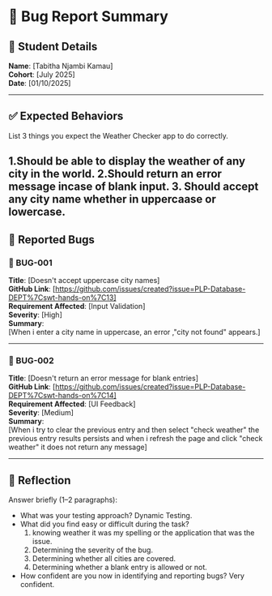 # 🐞 Bug Report Summary

## 🧾 Student Details  
**Name**: [Tabitha Njambi Kamau]  
**Cohort**: [July 2025]  
**Date**: [01/10/2025]

---

## ✅ Expected Behaviors  
List 3 things you expect the Weather Checker app to do correctly.

1.Should be able to display the weather of any city in the world.
2.Should return an error message incase of blank input.
3. Should accept any city name whether in uppercaase or lowercase.
---

## 🐛 Reported Bugs  

### 🐞 BUG-001  
**Title**: [Doesn't accept uppercase city names]  
**GitHub Link**: [https://github.com/issues/created?issue=PLP-Database-DEPT%7Cswt-hands-on%7C13]  
**Requirement Affected**: [Input Validation]  
**Severity**: [High]  
**Summary**:  
[When i enter a city name in uppercase, an error ,"city not found" appears.]

---

### 🐞 BUG-002  
**Title**: [Doesn't return an error message for blank entries]  
**GitHub Link**: [https://github.com/issues/created?issue=PLP-Database-DEPT%7Cswt-hands-on%7C14]  
**Requirement Affected**: [UI Feedback]  
**Severity**: [Medium]  
**Summary**:  
[When i try to clear the previous entry and then select "check weather" the previous entry results persists and when i refresh the page and click "check weather" it does not return any message]

---

## 💭 Reflection  

Answer briefly (1–2 paragraphs):

- What was your testing approach?
  Dynamic Testing. 
- What did you find easy or difficult during the task?
  1. knowing weather it was my spelling or the application that was the issue.
  2. Determining the severity of the bug.
  3. Determining whether all cities are covered.
  4. Determining whether a blank entry is allowed or not.
- How confident are you now in identifying and reporting bugs?
  Very confident.
